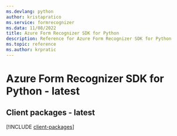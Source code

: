```yaml
---
ms.devlang: python
author: kristapratico
ms.service: formrecognizer
ms.data: 11/08/2022
title: Azure Form Recognizer SDK for Python
description: Reference for Azure Form Recognizer SDK for Python
ms.topic: reference
ms.author: krpratic
---
```

# Azure Form Recognizer SDK for Python - latest

## Client packages - latest
[!INCLUDE [client-packages](form-recognizer-client-index.md)]
